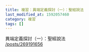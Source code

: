 ```yaml
---
title: 複習：異端定義探討（一）：聖經說法
last_modified_at: 1592057460
category: 複習
tags: []
---
```


<p>異端定義探討（一）：聖經說法<br>
<a href="/posts/269191656" target="_blank">/posts/269191656</a></p>

<p>&nbsp;</p>

